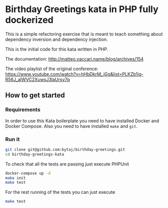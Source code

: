 # Birthday Greetings kata in PHP fully dockerized

This is a simple refactoring exercise that is meant to teach something about dependency inversion and dependency injection.

This is the initial code for this kata written in PHP.

The documentation: http://matteo.vaccari.name/blog/archives/154

The video playlist of the original conference: https://www.youtube.com/watch?v=hHbDkrM_jGg&list=PLKZb1ig-R56J_aIWVC2XuwsJ3laUrsy7q

## How to get started

### Requirements

In order to use this Kata boilerplate you need to have installed Docker and Docker Compose. Also you need to have installed `make` and `git`.

### Run it

```bash
git clone git@github.com:bytaj/birthday-greetings.git
cd birthday-greetings-kata
```

To check that all the tests are passing just execute PHPUnit

```bash
docker-compose up -d
make init
make test
```

For the rest running of the tests you can just execute

```bash
make test
```